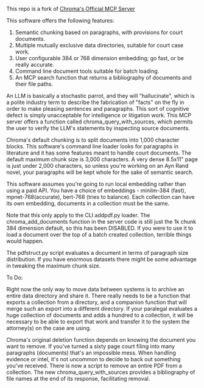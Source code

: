 This repo is a fork of [Chroma's Official MCP Server](https://github.com/chroma-core/chroma-mcp/)

This software offers the following features:

1. Semantic chunking based on paragraphs, with provisions for court documents.
2. Multiple mutually exclusive data directories, suitable for court case work.
3. User configurable 384 or 768 dimension embedding; go fast, or be really accurate.
4. Command line document tools suitable for batch loading.
5. An MCP search function that returns a bibliography of documents and their file paths.

An LLM is basically a stochastic parrot, and they will "hallucinate", which is a polite industry term to describe the fabrication of "facts" on the fly in order to make pleasing sentences and paragraphs. This sort of cognitive defect is simply unacceptable for intelligence or litigation work. This MCP server offers a function called chroma_query_with_sources, which permits the user to verify the LLM's statements by inspecting source documents. 


Chroma's default chunking is to split documents into 1,000 character blocks. This software's command line loader looks for paragraphs in literature and it has some features meant to handle court documents. The default maximum chunk size is 3,000 characters. A very dense 8.5x11" page is just under 2,000 characters, so unless you're working on an Ayn Rand novel, your paragraphs will be kept whole for the sake of semantic search.

This software assumes you're going to run local embedding rather than using a paid API. You have a choice of embeddings - minilm-384 (fast), mpnet-768(accurate), bert-768 (tries to balance). Each collection can have its own embedding, documents in a collection must be the same. 

Note that this only apply to the CLI addpdf.py loader. The chroma_add_documents function in the server code is still just the 1k chunk 384 dimension default, so this has been DISABLED. If you were to use it to load a document over the top of a batch created collection, terrible things would happen.

The pdfstruct.py script evaluates a document in terms of paragraph size distribution. If you have enormous datasets there might be some advantage in tweaking the maximum chunk size.

To Do:

Right now the only way to move data between systems is to archive an entire data directory and share it. There really needs to be a function that exports a collection from a directory, and a companion function that will merge such an export into a different directory. If your paralegal evaluates a huge collection of documents and adds a hundred to a collection, it will be necessary to be able to export that work and transfer it to the system the attorney(s) on the case are using.


Chroma's original deletion function depends on knowing the document you want to remove. If you've turned a sixty page court filing into many paragraphs (documents) that's an impossible mess. When handling evidence or intel, it's not uncommon to decide to back out something you've received. There is now a script to remove an entire PDF from a collection. The new chroma_query_with_sources provides a bibliography of file names at the end of its response, facilitating removal.